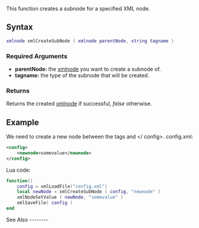 This function creates a subnode for a specified XML node.

Syntax
------

``` lua
xmlnode xmlCreateSubNode ( xmlnode parentNode, string tagname )
```

### Required Arguments

-   **parentNode:** the [xmlnode](/docs/xmlnode.md "wikilink") you want to create a subnode of.
-   **tagname:** the type of the subnode that will be created.

### Returns

Returns the created [xmlnode](/docs/xmlnode.md "wikilink") if successful, *false* otherwise.

Example
-------

<section name="Server" class="server" show="true">
We need to create a new node between the tags <config> and &lt;/ config&gt;. config.xml:

``` xml
<config>
    <newnode>somevalue</newnode>
</config>
```

Lua code:

``` lua
function()
    config = xmlLoadFile("config.xml")
    local newNode = xmlCreateSubNode ( config, "newnode" )
    xmlNodeSetValue ( newNode, "somevalue" )
    xmlSaveFile( config )
end
```

</section>
See Also
--------
